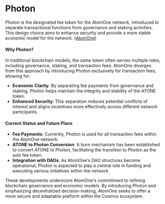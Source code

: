 # Photon

Photon is the designated fee token for the AtomOne network, introduced to separate transactional functions from governance and staking activities. This design choice aims to enhance security and provide a more stable economic model for the network. ([AtomOne](https://atom.one/faq/?utm_source=chatgpt.com))

#### **Why Photon?**

In traditional blockchain models, the same token often serves multiple roles, including governance, staking, and transaction fees. AtomOne diverges from this approach by introducing Photon exclusively for transaction fees, allowing for:

* **Economic Clarity**: By separating fee payments from governance and staking, Photon helps maintain the integrity and stability of the ATONE token.
* **Enhanced Security**: This separation reduces potential conflicts of interest and aligns incentives more effectively across different network participants.

#### **Current Status and Future Plans**

* **Fee Payments**: Currently, Photon is used for all transaction fees within the AtomOne network.
* **ATONE to Photon Conversion**: A burn mechanism has been established to convert ATONE to Photon, facilitating the transition to Photon as the sole fee token.
* **Integration with DAOs**: As AtomOne's DAO structures become operational, Photon is expected to play a central role in funding and executing various initiatives within the network.

These developments underscore AtomOne's commitment to refining blockchain governance and economic models. By introducing Photon and emphasizing decentralized decision-making, AtomOne seeks to offer a more secure and adaptable platform within the Cosmos ecosystem.
